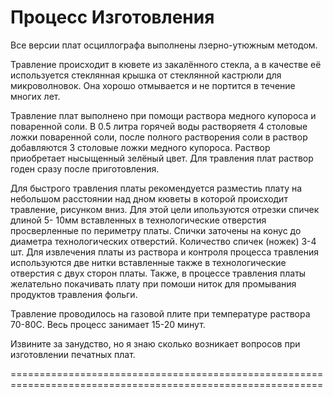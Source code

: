 # Процесс Изготовления

Все версии плат осциллографа выполнены лзерно-утюжным методом. 

Травление происходит в кювете из закалённого стекла, а в качестве её  используется 
стеклянная крышка от стеклянной кастрюли для микроволновок. Она хорошо отмывается и 
не портится в течение многих лет. 

Травление плат выполнено при помощи раствора медного купороса и поваренной соли. 
В 0.5 литра горячей воды растворяетя 4 столовые ложки поваренной соли, после полного 
растворения соли в раствор добавляются 3 столовые ложки медного купороса. Раствор 
приобретает нысыщенный зелёный цвет. 
Для травления плат раствор годен сразу после приготовления. 

Для быстрого травления платы рекомендуется разместиь плату на небольшом расстоянии 
над дном кюветы в которой происходит травление, рисунком вниз. Для этой цели 
ипользуются отрезки спичек длиной  5- 10мм вставленных в технологические отверстия 
просверленные по периметру платы. Спички заточены на конус до диаметра технологических 
отверстий. Количество спичек (ножек) 3-4 шт. Для извлечения платы из раствора и 
контроля процесса травления  используются две нитки вставленные также в технологические 
отверстия с двух сторон платы. Также, в процессе травления платы желательно покачивать 
плату при помоши ниток для промывания продуктов травления фольги. 

Травление проводилось на газовой плите при 
температуре раствора 70-80С. Весь процесс занимает 15-20 минут.

Извините за занудство, но я знаю сколько возникает вопросов при изготовлении печатных плат.

============================================================================================================






